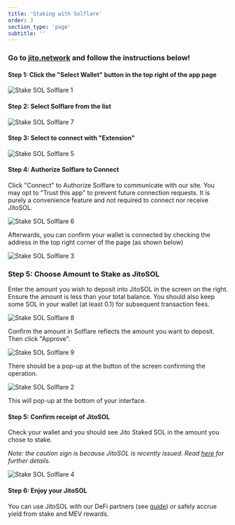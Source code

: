 ```yaml
---
title: 'Staking with Solflare'
order: 3
section_type: 'page'
subtitle: ''
---
```



### Go to [jito.network](https://www.jito.network/staking) and follow the instructions below!

#### Step 1: Click the "Select Wallet" button in the top right of the app page

![Stake SOL Solflare 1](/shared/images/jitosol/Stake_SOL_Solflare_1.png)

#### Step 2: Select Solflare from the list

![Stake SOL Solflare 7](/shared/images/jitosol/Stake_SOL_Solflare_7.png)

#### Step 3: Select to connect with "Extension"

![Stake SOL Solflare 5](/shared/images/jitosol/Stake_SOL_Solflare_5.png)

#### Step 4: Authorize Solflare to Connect

Click "Connect" to Authorize Solflare to communicate with our site. You may opt to "Trust this app" to prevent future connection requests. It is purely a convenience feature and not required to connect nor receive JitoSOL.

![Stake SOL Solflare 6](/shared/images/jitosol/Stake_SOL_Solflare_6.png)

Afterwards, you can confirm your wallet is connected by checking the address in the top right corner of the page (as shown below)

![Stake SOL Solflare 3](/shared/images/jitosol/Stake_SOL_Solflare_3.png)

### Step 5: Choose Amount to Stake as JitoSOL

Enter the amount you wish to deposit into JitoSOL in the screen on the right. Ensure the amount is less than your total balance. You should also keep some SOL in your wallet (at least 0.1) for subsequent transaction fees.

![Stake SOL Solflare 8](/shared/images/jitosol/Stake_SOL_Solflare_8.png)

Confirm the amount in Solflare reflects the amount you want to deposit. Then click "Approve".

![Stake SOL Solflare 9](/shared/images/jitosol/Stake_SOL_Solflare_9.png)

There should be a pop-up at the button of the screen confirming the operation.

![Stake SOL Solflare 2](/shared/images/jitosol/Stake_SOL_Solflare_2.png)

This will pop-up at the bottom of your interface.

#### Step 5: Confirm receipt of JitoSOL

Check your wallet and you should see Jito Staked SOL in the amount you chose to stake.

*Note: the caution sign is because JitoSOL is recently issued. Read *[*here*](https://app.gitbook.com/o/HvXfMMBYPChYJzhzKG1h/s/p7fdQASNHD4egpjwd960/~/changes/IlAgqunpRrYzaTygAAP1/faqs/solflare-token-alert)* for further details.*

![Stake SOL Solflare 4](/shared/images/jitosol/Stake_SOL_Solflare_4.png)

#### Step 6: Enjoy your JitoSOL

You can use JitoSOL with our DeFi partners (see [guide](/jitosol/get-started/using-jitosol-flow/using-overview)) or safely accrue yield from stake and MEV rewards.

